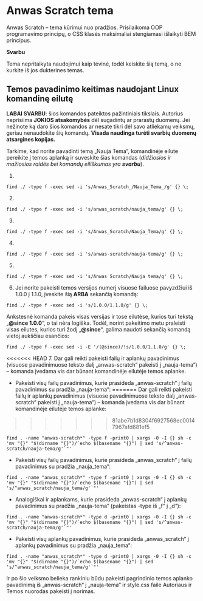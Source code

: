 # Anwas Scratch tema
Anwas Scratch – tema kūrimui nuo pradžios. Prisilaikoma OOP programavimo principų, o CSS klasės maksimaliai stengiamasi išlaikyti BEM principus.

**Svarbu**

Tema nepritaikyta naudojimui kaip tėvinė, todėl keiskite šią temą, o ne kurkite iš jos dukterines temas.

## Temos pavadinimo keitimas naudojant Linux komandinę eilutę

**LABAI SVARBU**: šios komandos pateiktos pažintiniais tikslais. Autorius neprisiima **JOKIOS atsakomybės** dėl sugadintų ar prarastų duomenų. Jei nežinote ką daro šios komandos ar nesate tikri dėl savo atliekamų veiksmų, geriau nenaudokite šių komandų. **Visada naudinga turėti svarbių duomenų atsargines kopijas.**

Tarkime, kad norite pavadinti temą „Nauja Tema“, komandinėje eilute pereikite į temos aplanką ir suveskite šias komandas (*didžiosios ir mažiosios raidės bei komandų eiliškumas yra **svarbu***).

1.
```
find ./ -type f -exec sed -i 's/Anwas_Scratch_/Nauja_Tema_/g' {} \;
```
2.
```
find ./ -type f -exec sed -i 's/anwas_scratch/nauja_tema/g' {} \;
```
3.
```
find ./ -type f -exec sed -i 's/Anwas_Scratch/Nauja_Tema/g' {} \;
```
4.
```
find ./ -type f -exec sed -i 's/anwas-scratch/nauja-tema/g' {} \;
```
5.
```
find ./ -type f -exec sed -i 's/Anwas Scratch/Nauja tema/g' {} \;
```

6. Jei norite pakeisti temos versijos numerį visuose failuose pavyzdžiui iš 1.0.0 į 1.1.0, įveskite šią **ARBA** sekančią komandą:

```
find ./ -type f -exec sed -i 's/1.0.0/1.1.0/g' {} \;
```

Ankstesnė komanda pakeis visas versijas ir tose eilutėse, kurios turi tekstą „**@since 1.0.0**“, o tai nėra logiška. Todėl, norint pakeitimo metu praleisti visas eilutes, kurios turi žodį „**@since**“, galima naudoti sekančią komandą vietoj aukščiau esančios:

```
find ./ -type f -exec sed -i -E '/(@since)/!s/1.0.0/1.1.0/g' {} \;
```

<<<<<<< HEAD
7. Dar gali reikti pakeisti failų ir aplankų pavadinimus (visuose pavadinimuose teksto dalį „anwas-scratch“ pakeisti į „nauja-tema“) – komanda įvedama vis dar būnant komandinėje eilutėje temos aplanke.

- Pakeisti visų failų pavadinimus, kurie prasideda „anwas-scratch“ į failų pavadinimus su pradžia „nauja-tema“:
=======
Dar gali reikti pakeisti failų ir aplankų pavadinimus (visuose pavadinimuose teksto dalį „anwas-scratch“ pakeisti į „nauja-tema“) – komanda įvedama vis dar būnant komandinėje eilutėje temos aplanke:
>>>>>>> 81abe7b1d8304f6927568ec00147967afd681ef5

```
find . -name "anwas-scratch*" -type f -print0 | xargs -0 -I {} sh -c 'mv "{}" "$(dirname "{}")/`echo $(basename "{}") | sed 's/^anwas-scratch/nauja-tema/g'`"'
```

- Pakeisti visų failų pavadinimus, kurie prasideda „anwas_scratch“ į failų pavadinimus su pradžia „nauja_tema“:

```
find . -name "anwas_scratch*" -type f -print0 | xargs -0 -I {} sh -c 'mv "{}" "$(dirname "{}")/`echo $(basename "{}") | sed 's/^anwas_scratch/nauja_tema/g'`"'
```

- Analogiškai ir aplankams, kurie prasideda „anwas-scratch“ į aplankų pavadinimus su pradžia „nauja-tema“ (pakeistas -type iš „f“ į „d“):

```
find . -name "anwas-scratch*" -type d -print0 | xargs -0 -I {} sh -c 'mv "{}" "$(dirname "{}")/`echo $(basename "{}") | sed 's/^anwas-scratch/nauja-tema/g'`"'
```

- Pakeisti visų aplankų pavadinimus, kurie prasideda „anwas_scratch“ į aplankų pavadinimus su pradžia „nauja_tema“:

```
find . -name "anwas_scratch*" -type d -print0 | xargs -0 -I {} sh -c 'mv "{}" "$(dirname "{}")/`echo $(basename "{}") | sed 's/^anwas_scratch/nauja_tema/g'`"'
```

Ir po šio veiksmo belieka rankiniu būdu pakeisti pagrindinio temos aplanko pavadinimą iš „anwas-scratch“ į „nauja-tema“ ir style.css faile Autoriaus ir Temos nuorodas pakeisti į norimas.
